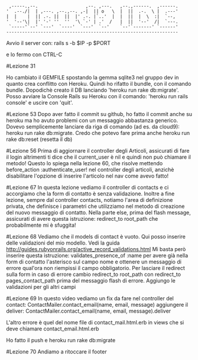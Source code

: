 
     ,-----.,--.                  ,--. ,---.   ,--.,------.  ,------.
    '  .--./|  | ,---. ,--.,--. ,-|  || o   \  |  ||  .-.  \ |  .---'
    |  |    |  || .-. ||  ||  |' .-. |`..'  |  |  ||  |  \  :|  `--, 
    '  '--'\|  |' '-' ''  ''  '\ `-' | .'  /   |  ||  '--'  /|  `---.
     `-----'`--' `---'  `----'  `---'  `--'    `--'`-------' `------'
    ----------------------------------------------------------------- 

Avvio il server con:
rails s -b $IP -p $PORT

e lo fermo con CTRL-C

#Lezione 31

Ho cambiato il GEMFILE spostando la gemma sqlite3 nel gruppo dev in quanto crea
conflitto con Heroku.
Quindi ho rifatto il bundle, con il comando bundle. Dopodichè creato il DB
lanciando 'heroku run rake db:migrate'.
Posso avviare la Console Rails su Heroku con il comando: 'heroku run rails console'
e uscire con 'quit'.

#Lezione 53
Dopo aver fatto il commit su github, ho fatto il commit anche su heroku ma 
ho avuto problemi con un messaggio abbastanza generico. Dovevo semplicemente
lanciare da riga di comando (ad es. da cloud9): heroku run rake db:migrate.
Credo che potevo fare prima anche heroku run rake db:reset (resetta il db)

#Lezione 56
Prima di aggiornare il controller degli Articoli, assicurati di fare il login
altrimenti ti dice che il current_user è nil e quindi non può chiamare il metodo!
Questo lo spiega nella lezione 60, che risolve mettendo before_action :authenticate_user!
nel controller degli articoli, anzichè disabilitare l'opzione di inserire l'articolo
nel nav come avevo fatto!

#Lezione 67
In questa lezione vediamo il controller di contacts e ci accorgiamo che la form
di contatto è senza validazione. Inoltre a fine lezione, sempre dal controller
contacts, notiamo l'area di definizione privata, che definisce i parametri che
utilizziamo nel metodo di creazione del nuovo messaggio di contatto.
Nella parte else, prima del flash message, assicurati di avere questa istruzione:
redirect_to root_path
che probabilmente mi è sfuggita!

#Lezione 68
Vediamo che il models di contact è vuoto. Qui posso inserire delle validazioni
del mio modello. 
Vedi la guida http://guides.rubyonrails.org/active_record_validations.html
Mi basta però inserire questa istruzione:
validates_presence_of :name
per avere già nella form di contatto l'asterisco sul campo nome e ottenere un
messaggio di errore qual'ora non riempissi il campo obbligatorio.
Per lasciare il redirect sulla form in caso di errore cambio
redirect_to root_path
con
redirect_to pages_contact_path
prima del messaggio flash di errore.
Aggiungo le validazioni per gli altri campi

#Lezione 69
In questo video vediamo un fix da fare nel controller del contact:
ContactMailer.contact_email(name, email, message)
aggiungere il deliver:
ContactMailer.contact_email(name, email, message).deliver

L'altro errore è quel del nome file di contact_mail.html.erb in views che si
deve chiamare contact_email.html.erb

Ho fatto il push e heroku run rake db:migrate

#Lezione 70
Andiamo a ritoccare il footer